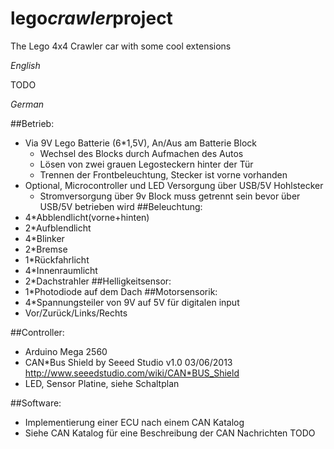 lego*crawler*project
====================

The Lego 4x4 Crawler car with some cool extensions

_English_

TODO

_German_

##Betrieb:
  * Via 9V Lego Batterie (6*1,5V), An/Aus am Batterie Block
    * Wechsel des Blocks durch Aufmachen des Autos
    * Lösen von zwei grauen Legosteckern hinter der Tür
    * Trennen der Frontbeleuchtung, Stecker ist vorne vorhanden
  * Optional, Microcontroller und LED Versorgung über USB/5V Hohlstecker
    * Stromversorgung über 9v Block muss getrennt sein bevor über USB/5V betrieben wird
##Beleuchtung:
  * 4*Abblendlicht(vorne+hinten)
  * 2*Aufblendlicht
  * 4*Blinker
  * 2*Bremse
  * 1*Rückfahrlicht
  * 4*Innenraumlicht
  * 2*Dachstrahler
##Helligkeitsensor:
  * 1*Photodiode auf dem Dach
##Motorsensorik:
  * 4*Spannungsteiler von 9V auf 5V für digitalen input
  * Vor/Zurück/Links/Rechts

##Controller:
  * Arduino Mega 2560
  * CAN*Bus Shield by Seeed Studio v1.0 03/06/2013 http://www.seeedstudio.com/wiki/CAN*BUS_Shield
  * LED, Sensor Platine, siehe Schaltplan

##Software:
  * Implementierung einer ECU nach einem CAN Katalog
  * Siehe CAN Katalog für eine Beschreibung der CAN Nachrichten TODO
